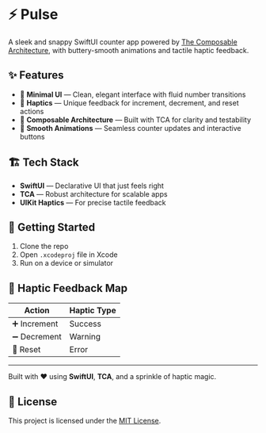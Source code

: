 # ⚡ Pulse

A sleek and snappy SwiftUI counter app powered by [The Composable Architecture](https://github.com/pointfreeco/swift-composable-architecture), with buttery-smooth animations and tactile haptic feedback.

## ✨ Features

- 🎨 **Minimal UI** — Clean, elegant interface with fluid number transitions  
- 📱 **Haptics** — Unique feedback for increment, decrement, and reset actions  
- 🧠 **Composable Architecture** — Built with TCA for clarity and testability  
- 🔄 **Smooth Animations** — Seamless counter updates and interactive buttons  

## 🏗️ Tech Stack

- **SwiftUI** — Declarative UI that just feels right  
- **TCA** — Robust architecture for scalable apps  
- **UIKit Haptics** — For precise tactile feedback  

## 🚀 Getting Started

1. Clone the repo  
2. Open `.xcodeproj` file in Xcode  
3. Run on a device or simulator

## 🎯 Haptic Feedback Map

| Action     | Haptic Type   |
|------------|---------------|
| ➕ Increment | Success       |
| ➖ Decrement | Warning       |
| 🔁 Reset     | Error         |

---

Built with ❤️ using **SwiftUI**, **TCA**, and a sprinkle of haptic magic.

## 📄 License

This project is licensed under the [MIT License](LICENSE.md).
